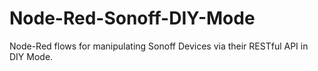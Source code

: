 # Node-Red-Sonoff-DIY-Mode
Node-Red flows for manipulating Sonoff Devices via their RESTful API in DIY Mode.
